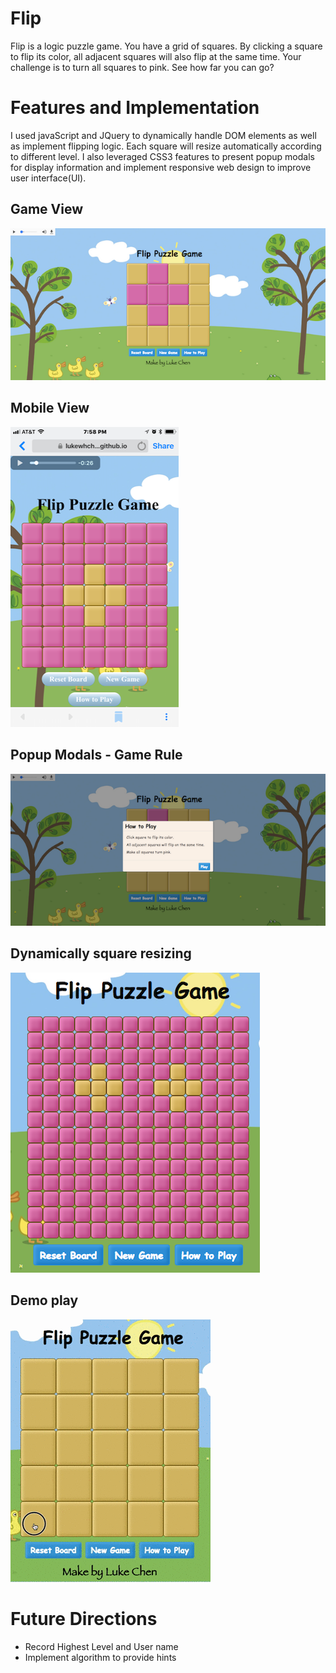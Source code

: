 # Flip
Flip is a logic puzzle game.
You have a grid of squares.
By clicking a square to flip its color, all adjacent squares will also flip at the same time.
Your challenge is to turn all squares to pink.
See how far you can go?

# Features and Implementation
I used javaScript and JQuery to dynamically handle DOM elements as well as implement flipping logic. Each square will resize automatically according to different level.
I also leveraged CSS3 features to present popup modals for display information and implement responsive web design to improve user interface(UI).


## Game View

![Game View](https://github.com/lukewhchen/Flip/blob/master/docs/board.png?raw=true)

## Mobile View

![Mobile](https://github.com/lukewhchen/Flip/blob/master/docs/mobile.PNG?raw=true)

## Popup Modals - Game Rule

![Info Modals](https://github.com/lukewhchen/Flip/blob/master/docs/info-modal.png?raw=true)

## Dynamically square resizing

![Congra Modals](https://github.com/lukewhchen/Flip/blob/master/docs/congra-modal.png?raw=true)

## Demo play
![Demo](https://github.com/lukewhchen/Flip/blob/master/docs/demo.gif?raw=true)

# Future Directions
- Record Highest Level and User name
- Implement algorithm to provide hints

